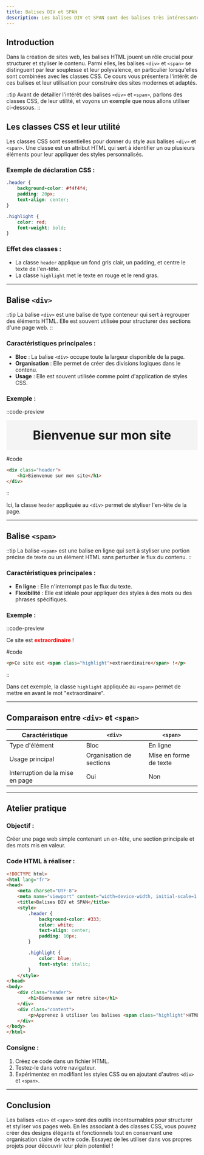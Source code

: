 ```yaml
---
title: Balises DIV et SPAN 
description: Les balises DIV et SPAN sont des balises très intéressantes dans le domaine de la création de sites web.
---
```


## Introduction

Dans la création de sites web, les balises HTML jouent un rôle crucial pour structurer et styliser le contenu. Parmi elles, les balises `<div>` et `<span>` se distinguent par leur souplesse et leur polyvalence, en particulier lorsqu'elles sont combinées avec les classes CSS. Ce cours vous présentera l'intérêt de ces balises et leur utilisation pour construire des sites modernes et adaptés.

::tip
Avant de détailler l'intérêt des balises `<div>` et `<span>`, parlons des classes CSS, de leur utilité, et voyons un exemple que nous allons utiliser ci-dessous.
::

## Les classes CSS et leur utilité

Les classes CSS sont essentielles pour donner du style aux balises `<div>` et `<span>`. Une classe est un attribut HTML qui sert à identifier un ou plusieurs éléments pour leur appliquer des styles personnalisés.

### Exemple de déclaration CSS :
```css
.header {
    background-color: #f4f4f4;
    padding: 20px;
    text-align: center;
}

.highlight {
    color: red;
    font-weight: bold;
}
```

### Effet des classes :
- La classe `header` applique un fond gris clair, un padding, et centre le texte de l'en-tête.
- La classe `highlight` met le texte en rouge et le rend gras.

---

## Balise `<div>`

::tip
La balise `<div>` est une balise de type conteneur qui sert à regrouper des éléments HTML. Elle est souvent utilisée pour structurer des sections d'une page web.
::

### Caractéristiques principales :
- **Bloc** : La balise `<div>` occupe toute la largeur disponible de la page.
- **Organisation** : Elle permet de créer des divisions logiques dans le contenu.
- **Usage** : Elle est souvent utilisée comme point d'application de styles CSS.

### Exemple :
::code-preview
<div style="background-color: #f4f4f4;
    padding: 20px;
    text-align: center; font-size: 2rem; font-weight: bold;">
    <ProseH1>Bienvenue sur mon site</ProseH1>
</div>

#code
```html
<div class="header">
    <h1>Bienvenue sur mon site</h1>
</div>
```
::

Ici, la classe `header` appliquée au `<div>` permet de styliser l'en-tête de la page.

---

## Balise `<span>`

::tip
La balise `<span>` est une balise en ligne qui sert à styliser une portion précise de texte ou un élément HTML sans perturber le flux du contenu.
::

### Caractéristiques principales :
- **En ligne** : Elle n'interrompt pas le flux du texte.
- **Flexibilité** : Elle est idéale pour appliquer des styles à des mots ou des phrases spécifiques.

### Exemple :
::code-preview
<p>Ce site est <span style="
    color: red;
    font-weight: bold;">extraordinaire</span> !</p>

#code
```html
<p>Ce site est <span class="highlight">extraordinaire</span> !</p>
```
::

Dans cet exemple, la classe `highlight` appliquée au `<span>` permet de mettre en avant le mot "extraordinaire".

---

## Comparaison entre `<div>` et `<span>`

| Caractéristique       | `<div>`                 | `<span>`                |
|-----------------------|-------------------------|-------------------------|
| Type d'élément       | Bloc                   | En ligne                |
| Usage principal       | Organisation de sections | Mise en forme de texte |
| Interruption de la mise en page | Oui                   | Non                   |

---

## Atelier pratique

### Objectif :
Créer une page web simple contenant un en-tête, une section principale et des mots mis en valeur.

### Code HTML à réaliser :
```html
<!DOCTYPE html>
<html lang="fr">
<head>
    <meta charset="UTF-8">
    <meta name="viewport" content="width=device-width, initial-scale=1.0">
    <title>Balises DIV et SPAN</title>
    <style>
        .header {
            background-color: #333;
            color: white;
            text-align: center;
            padding: 10px;
        }

        .highlight {
            color: blue;
            font-style: italic;
        }
    </style>
</head>
<body>
    <div class="header">
        <h1>Bienvenue sur notre site</h1>
    </div>
    <div class="content">
        <p>Apprenez à utiliser les balises <span class="highlight">HTML</span> comme un pro.</p>
    </div>
</body>
</html>
```

### Consigne :
1. Créez ce code dans un fichier HTML.
2. Testez-le dans votre navigateur.
3. Expérimentez en modifiant les styles CSS ou en ajoutant d'autres `<div>` et `<span>`.

---

## Conclusion

Les balises `<div>` et `<span>` sont des outils incontournables pour structurer et styliser vos pages web. En les associant à des classes CSS, vous pouvez créer des designs élégants et fonctionnels tout en conservant une organisation claire de votre code. Essayez de les utiliser dans vos propres projets pour découvrir leur plein potentiel !